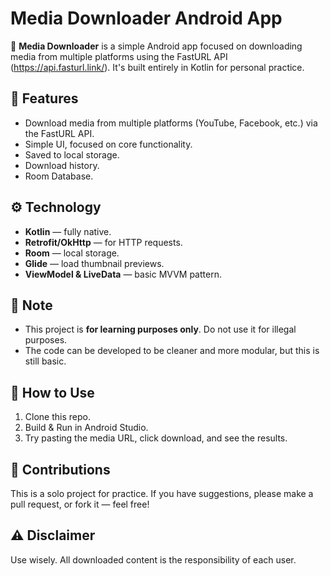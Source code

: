 # Media Downloader Android App

🚀 **Media Downloader** is a simple Android app focused on downloading media from multiple platforms using the FastURL API (https://api.fasturl.link/). It's built entirely in Kotlin for personal practice.

## 📱 Features
- Download media from multiple platforms (YouTube, Facebook, etc.) via the FastURL API.
- Simple UI, focused on core functionality.
- Saved to local storage.
- Download history.
- Room Database.

## ⚙️ Technology
- **Kotlin** — fully native.
- **Retrofit/OkHttp** — for HTTP requests.
- **Room** — local storage.
- **Glide** — load thumbnail previews.
- **ViewModel & LiveData** — basic MVVM pattern.

## 📝 Note
- This project is **for learning purposes only**. Do not use it for illegal purposes.
- The code can be developed to be cleaner and more modular, but this is still basic.

## 📌 How to Use
1. Clone this repo.
2. Build & Run in Android Studio.
3. Try pasting the media URL, click download, and see the results.

## 🙌 Contributions
This is a solo project for practice. If you have suggestions, please make a pull request, or fork it — feel free!

## ⚠️ Disclaimer
Use wisely. All downloaded content is the responsibility of each user.
